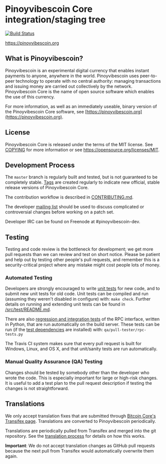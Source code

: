 Pinoyvibescoin Core integration/staging tree
=====================================

[![Build Status](https://travis-ci.org/pinoyvibescoin-project/pinoyvibescoin.svg?branch=master)](https://travis-ci.org/pinoyvibescoin-project/pinoyvibescoin)

https://pinoyvibescoin.org

What is Pinoyvibescoin?
----------------

Pinoyvibescoin is an experimental digital currency that enables instant payments to
anyone, anywhere in the world. Pinoyvibescoin uses peer-to-peer technology to operate
with no central authority: managing transactions and issuing money are carried
out collectively by the network. Pinoyvibescoin Core is the name of open source
software which enables the use of this currency.

For more information, as well as an immediately useable, binary version of
the Pinoyvibescoin Core software, see [https://pinoyvibescoin.org](https://pinoyvibescoin.org).

License
-------

Pinoyvibescoin Core is released under the terms of the MIT license. See [COPYING](COPYING) for more
information or see https://opensource.org/licenses/MIT.

Development Process
-------------------

The `master` branch is regularly built and tested, but is not guaranteed to be
completely stable. [Tags](https://github.com/pinoyvibescoin-project/pinoyvibescoin/tags) are created
regularly to indicate new official, stable release versions of Pinoyvibescoin Core.

The contribution workflow is described in [CONTRIBUTING.md](CONTRIBUTING.md).

The developer [mailing list](https://groups.google.com/forum/#!forum/pinoyvibescoin-dev)
should be used to discuss complicated or controversial changes before working
on a patch set.

Developer IRC can be found on Freenode at #pinoyvibescoin-dev.

Testing
-------

Testing and code review is the bottleneck for development; we get more pull
requests than we can review and test on short notice. Please be patient and help out by testing
other people's pull requests, and remember this is a security-critical project where any mistake might cost people
lots of money.

### Automated Testing

Developers are strongly encouraged to write [unit tests](src/test/README.md) for new code, and to
submit new unit tests for old code. Unit tests can be compiled and run
(assuming they weren't disabled in configure) with: `make check`. Further details on running
and extending unit tests can be found in [/src/test/README.md](/src/test/README.md).

There are also [regression and integration tests](/qa) of the RPC interface, written
in Python, that are run automatically on the build server.
These tests can be run (if the [test dependencies](/qa) are installed) with: `qa/pull-tester/rpc-tests.py`

The Travis CI system makes sure that every pull request is built for Windows, Linux, and OS X, and that unit/sanity tests are run automatically.

### Manual Quality Assurance (QA) Testing

Changes should be tested by somebody other than the developer who wrote the
code. This is especially important for large or high-risk changes. It is useful
to add a test plan to the pull request description if testing the changes is
not straightforward.

Translations
------------

We only accept translation fixes that are submitted through [Bitcoin Core's Transifex page](https://www.transifex.com/projects/p/bitcoin/).
Translations are converted to Pinoyvibescoin periodically.

Translations are periodically pulled from Transifex and merged into the git repository. See the
[translation process](doc/translation_process.md) for details on how this works.

**Important**: We do not accept translation changes as GitHub pull requests because the next
pull from Transifex would automatically overwrite them again.
